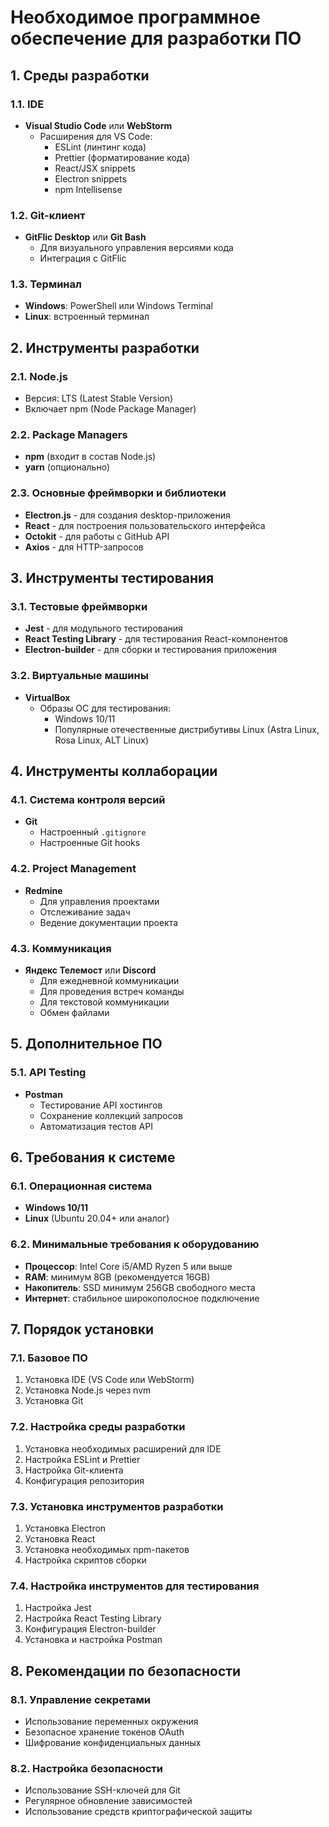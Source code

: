 # Необходимое программное обеспечение для разработки ПО

## 1. Среды разработки

### 1.1. IDE
- **Visual Studio Code** или **WebStorm**
  - Расширения для VS Code:
    - ESLint (линтинг кода)
    - Prettier (форматирование кода)
    - React/JSX snippets
    - Electron snippets
    - npm Intellisense

### 1.2. Git-клиент
- **GitFlic Desktop** или **Git Bash**
  - Для визуального управления версиями кода
  - Интеграция с GitFlic

### 1.3. Терминал
- **Windows**: PowerShell или Windows Terminal
- **Linux**: встроенный терминал

## 2. Инструменты разработки

### 2.1. Node.js
- Версия: LTS (Latest Stable Version)
- Включает npm (Node Package Manager)

### 2.2. Package Managers
- **npm** (входит в состав Node.js)
- **yarn** (опционально)

### 2.3. Основные фреймворки и библиотеки
- **Electron.js** - для создания desktop-приложения
- **React** - для построения пользовательского интерфейса
- **Octokit** - для работы с GitHub API
- **Axios** - для HTTP-запросов

## 3. Инструменты тестирования

### 3.1. Тестовые фреймворки
- **Jest** - для модульного тестирования
- **React Testing Library** - для тестирования React-компонентов
- **Electron-builder** - для сборки и тестирования приложения

### 3.2. Виртуальные машины
- **VirtualBox**
  - Образы ОС для тестирования:
    - Windows 10/11
    - Популярные отечественные дистрибутивы Linux (Astra Linux, Rosa Linux, ALT Linux)

## 4. Инструменты коллаборации

### 4.1. Система контроля версий
- **Git**
  - Настроенный `.gitignore`
  - Настроенные Git hooks

### 4.2. Project Management
- **Redmine**
  - Для управления проектами
  - Отслеживание задач
  - Ведение документации проекта

### 4.3. Коммуникация
- **Яндекс Телемост** или **Discord**
  - Для ежедневной коммуникации
  - Для проведения встреч команды
  - Для текстовой коммуникации
  - Обмен файлами

## 5. Дополнительное ПО

### 5.1. API Testing
- **Postman**
  - Тестирование API хостингов
  - Сохранение коллекций запросов
  - Автоматизация тестов API

## 6. Требования к системе

### 6.1. Операционная система
- **Windows 10/11**
- **Linux** (Ubuntu 20.04+ или аналог)

### 6.2. Минимальные требования к оборудованию
- **Процессор**: Intel Core i5/AMD Ryzen 5 или выше
- **RAM**: минимум 8GB (рекомендуется 16GB)
- **Накопитель**: SSD минимум 256GB свободного места
- **Интернет**: стабильное широкополосное подключение

## 7. Порядок установки

### 7.1. Базовое ПО
1. Установка IDE (VS Code или WebStorm)
2. Установка Node.js через nvm
3. Установка Git

### 7.2. Настройка среды разработки
1. Установка необходимых расширений для IDE
2. Настройка ESLint и Prettier
3. Настройка Git-клиента
4. Конфигурация репозитория

### 7.3. Установка инструментов разработки
1. Установка Electron
2. Установка React
3. Установка необходимых npm-пакетов
4. Настройка скриптов сборки

### 7.4. Настройка инструментов для тестирования
1. Настройка Jest
2. Настройка React Testing Library
3. Конфигурация Electron-builder
4. Установка и настройка Postman

## 8. Рекомендации по безопасности

### 8.1. Управление секретами
- Использование переменных окружения
- Безопасное хранение токенов OAuth
- Шифрование конфиденциальных данных

### 8.2. Настройка безопасности
- Использование SSH-ключей для Git
- Регулярное обновление зависимостей
- Использование средств криптографической защиты 